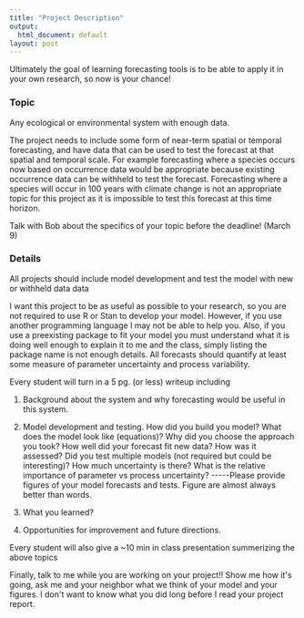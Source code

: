 ```yaml
---
title: "Project Description"
output:
  html_document: default
layout: post
---
```


Ultimately the goal of learning forecasting tools is to be able to apply it in your own research, so now is your chance!


### Topic ###
Any ecological or environmental system with enough data.

The project needs to include some form of near-term spatial or temporal forecasting, and have data that can be used to test the forecast at that spatial and temporal scale. For example forecasting where a species occurs now based on occurrence data would be appropriate because existing occurrence data can be withheld to test the forecast. Forecasting where a species will occur in 100 years with climate change is not an appropriate topic for this project as it is impossible to test this forecast at this time horizon. 

Talk with Bob about the specifics of your topic before the deadline! (March 9)

### Details ###
All projects should include model development and test the model with new or withheld data data

I want this project to be as useful as possible to your research, so you are not required to use R or Stan to develop your model. However, if you use another programming language I may not be able to help you. Also, if you use a preexisting package to fit your model you must understand what it is doing well enough to explain it to me and the class, simply listing the package name is not enough details. All forecasts should quantify at least some measure of parameter uncertainty and process variability. 

Every student will turn in a 5 pg. (or less) writeup including 

1) Background about the system and why forecasting would be useful in this system.

2) Model development and testing. How did you build you model? What does the model look like (equations)? Why did you choose the approach you took? How well did your forecast fit new data? How was it assessed? Did you test multiple models (not required but could be interesting)? How much uncertainty is there? What is the relative importance of parameter vs process uncertainty? -----Please provide figures of your model forecasts and tests. Figure are almost always better than words. 

3) What you learned?

4) Opportunities for improvement and future directions.

Every student will also give a ~10 min in class presentation summerizing the above topics

Finally, talk to me while you are working on your project!! Show me how it's going, ask me and your neighbor what we think of your model and your figures. I don't want to know what you did long before I read your project report. 




